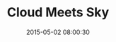 ---
layout: post
title:  "Cloud Meets Sky"
number: "123"
date:   2015-05-02 08:00:30
large-image: "https://farm8.staticflickr.com/7737/17345695556_b18d618cd9_k.jpg"
---